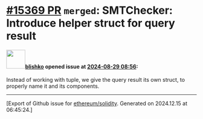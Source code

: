 # [\#15369 PR](https://github.com/ethereum/solidity/pull/15369) `merged`: SMTChecker: Introduce helper struct for query result

#### <img src="https://avatars.githubusercontent.com/u/16404346?v=4" width="50">[blishko](https://github.com/blishko) opened issue at [2024-08-29 08:56](https://github.com/ethereum/solidity/pull/15369):

Instead of working with tuple, we give the query result its own struct, to properly name it and its components.




-------------------------------------------------------------------------------



[Export of Github issue for [ethereum/solidity](https://github.com/ethereum/solidity). Generated on 2024.12.15 at 06:45:24.]

